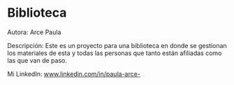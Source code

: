 # Biblioteca
Autora: Arce Paula

Descripción:
Este es un proyecto para una biblioteca en donde se gestionan los materiales de esta y todas las personas que tanto están afiliadas como las que van de paso. 


Mi LinkedIn: www.linkedin.com/in/paula-arce-
